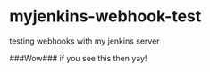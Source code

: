 # myjenkins-webhook-test
testing webhooks with my jenkins server

###Wow###
if you see this then yay!
